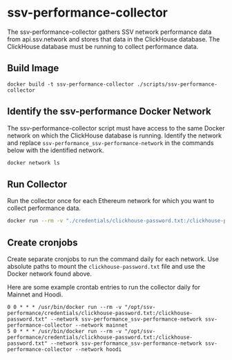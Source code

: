 # ssv-performance-collector

The ssv-performance-collector gathers SSV network performance data from api.ssv.network and stores that data in the ClickHouse database. The ClickHouse database must be running to collect performance data.

## Build Image

```
docker build -t ssv-performance-collector ./scripts/ssv-performance-collector
```

## Identify the ssv-performance Docker Network

The ssv-performance-collector script must have access to the same Docker network on which the ClickHouse database is running. Identify the network and replace `ssv-performance_ssv-performance-network` in the commands below with the identified network.

```bash
docker network ls
```

## Run Collector

Run the collector once for each Ethereum network for which you want to collect performance data.

```bash
docker run --rm -v "./credentials/clickhouse-password.txt:/clickhouse-password.txt" --network ssv-performance_ssv-performance-network ssv-performance-collector --network mainnet
```

## Create cronjobs

Create separate cronjobs to run the command daily for each network. Use absolute paths to mount the `clickhouse-password.txt` file and use the Docker network found above.

Here are some example crontab entries to run the collector daily for Mainnet and Hoodi. 

```
0 0 * * * /usr/bin/docker run --rm -v "/opt/ssv-performance/credentials/clickhouse-password.txt:/clickhouse-password.txt" --network ssv-performance_ssv-performance-network ssv-performance-collector --network mainnet
5 0 * * * /usr/bin/docker run --rm -v "/opt/ssv-performance/credentials/clickhouse-password.txt:/clickhouse-password.txt" --network ssv-performance_ssv-performance-network ssv-performance-collector --network hoodi
```